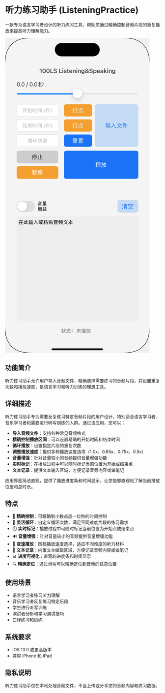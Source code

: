 

# 听力练习助手 (ListeningPractice)

一款专为语言学习者设计的听力练习工具，帮助您通过精确控制音频片段的重复播放来提高听力理解能力。

![听力练习助手截图](/asset//screen.png)

## 功能简介

听力练习助手允许用户导入音频文件，精确选择需要练习的音频片段，并设置重复次数和播放速度，是语言学习和听力训练的理想工具。

## 详细描述

听力练习助手专为需要反复练习特定音频片段的用户设计，特别适合语言学习者、音乐学习者和需要进行听写训练的人群。通过该应用，您可以：

- **导入音频文件**：支持各种常见音频格式
- **精确控制播放区间**：可以设置精确的开始时间和结束时间
- **循环播放**：设置指定片段的重复次数
- **调整播放速度**：提供多种播放速度选项（1.0x、0.85x、0.75x、0.5x）
- **音量增强**：针对音量较小的音频提供音量增强功能
- **实时标记**：在播放过程中可以随时标记当前位置为开始或结束点
- **文本记录**：提供文本输入区域，方便记录音频内容或做笔记

应用界面简洁直观，提供了播放进度条和时间显示，让您能够直观地了解当前播放位置和总时长。

## 特点

- 🎯 **精确控制**：可精确到小数点后一位秒的时间控制
- 🔄 **灵活循环**：自定义循环次数，满足不同难度片段的练习需求
- ⏱️ **实时标记**：播放过程中可随时标记当前位置为开始点或结束点
- 🔊 **音量增强**：针对音量较小的音频提供音量增强功能
- 🐢 **变速播放**：四档播放速度选择，适应不同难度的听力材料
- 📝 **文本记录**：内置文本编辑区域，方便记录音频内容或做笔记
- 📊 **进度可视化**：直观的进度条和时间显示
- 🔍 **精确定位**：通过滑块可以精确定位到音频的任意位置

## 使用场景

- 语言学习者练习听力理解
- 音乐学习者反复练习特定乐段
- 学生进行听写训练
- 演讲者分析和学习演讲技巧
- 口译练习和训练

## 系统要求

- iOS 13.0 或更高版本
- 兼容 iPhone 和 iPad

## 隐私说明

听力练习助手仅在本地处理音频文件，不会上传或分享您的音频内容和练习数据。